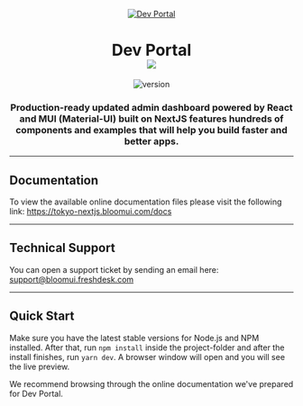 <p align="center">
    <a href="https://bloomui.com" title="BloomUI.com">
        <img src="https://bloomui.s3.us-east-2.amazonaws.com/tokyo-logo.png" alt="Dev Portal">
    </a>
</p>
<h1 align="center">
    <b>Dev Portal</b>
    <br>
    <a href="https://twitter.com/intent/tweet?url=https://bloomui.com&text=I like this NextJS admin dashboard">
        <img src="https://img.shields.io/twitter/url/http/shields.io.svg?style=social" />
    </a>
</h1>
<div align="center">

![version](https://img.shields.io/badge/version-3.1.0-blue.svg)

</div>

<h3 align="center">Production-ready updated admin dashboard powered by React and MUI (Material-UI) built on NextJS features hundreds of components and examples that will help you build faster and better apps.
</h3>

---

<h2>
    Documentation
</h2>

<p>To view the available online documentation files please visit the following link:
<a href="https://tokyo-nextjs.bloomui.com/docs" title="Click to view the online documentation">
    https://tokyo-nextjs.bloomui.com/docs
</a>
</p>

---

<h2>
    Technical Support
</h2>
<p>
    You can open a support ticket by sending an email here: <a href="mailto:support@bloomui.freshdesk.com" title="Open Support Ticket">
        support@bloomui.freshdesk.com
    </a>
</p>

---

<h2>
    Quick Start
</h2>
<p>
    Make sure you have the latest stable versions for Node.js and NPM installed. After that, run <code>npm install</code> inside the project-folder and after the install finishes, run <code>yarn dev</code>. A browser window will open and you will see the live preview.
</p>
<p>
    We recommend browsing through the online documentation we've prepared for Dev Portal.
</p>
